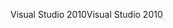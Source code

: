 <span data-ttu-id="6180a-101">Visual Studio 2010</span><span class="sxs-lookup"><span data-stu-id="6180a-101">Visual Studio 2010</span></span>